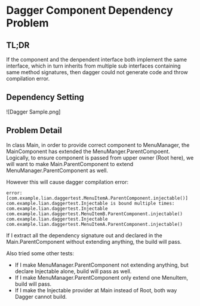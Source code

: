 Dagger Component Dependency Problem
===================================

TL;DR
-----
If the component and the denpendent interface both implement the same interface, 
which in turn inherits from multiple sub interfaces containing same method signatures,
then dagger could not generate code and throw compilation error.

Dependency Setting
------------------
![Dagger Sample.png]

Problem Detail
--------------
In class Main, in order to provide correct component to MenuManager, the MainComponent has extended the MenuManger.ParentCompoent.
Logically, to ensure component is passed from upper owner (Root here), we will want to make Main.ParentComponent to extend
MenuManager.ParentComponent as well.

However this will cause dagger compilation error:

    error: [com.example.lian.daggertest.MenuItemA.ParentComponent.injectable()] com.example.lian.daggertest.Injectable is bound multiple times:
    com.example.lian.daggertest.Injectable com.example.lian.daggertest.MenuItemB.ParentComponent.injectable()
    com.example.lian.daggertest.Injectable com.example.lian.daggertest.MenuItemA.ParentComponent.injectable()
  
If I extract all the dependency signature out and declared in the Main.ParentComponent without extending anything, the build will pass.

Also tried some other tests:
- If I make MenuManager.ParentComponent not extending anything, but declare Injectable alone, build will pass as well.
- If I make MenuManager.ParentComponent only extend one MenuItem, build will pass.
- If I make the Injectable provider at Main instead of Root, both way Dagger cannot build.


